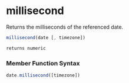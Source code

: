 # millisecond

Returns the milliseconds of the referenced date.

```javascript
millisecond(date [, timezone])
```

```javascript
returns numeric
```
### Member Function Syntax

```javascript
date.millisecond([timezone])
```
